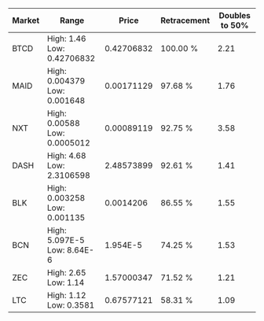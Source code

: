 | Market | Range | Price| Retracement | Doubles to 50% |
| --- | --- | --- | --- | --- |
| BTCD | High: 1.46<br />Low: 0.42706832 | 0.42706832 | 100.00 % | 2.21 |
| MAID | High: 0.004379<br />Low: 0.001648 | 0.00171129 | 97.68 % | 1.76 |
| NXT | High: 0.00588<br />Low: 0.0005012 | 0.00089119 | 92.75 % | 3.58 |
| DASH | High: 4.68<br />Low: 2.3106598 | 2.48573899 | 92.61 % | 1.41 |
| BLK | High: 0.003258<br />Low: 0.001135 | 0.0014206 | 86.55 % | 1.55 |
| BCN | High: 5.097E-5<br />Low: 8.64E-6 | 1.954E-5 | 74.25 % | 1.53 |
| ZEC | High: 2.65<br />Low: 1.14 | 1.57000347 | 71.52 % | 1.21 |
| LTC | High: 1.12<br />Low: 0.3581 | 0.67577121 | 58.31 % | 1.09 |

